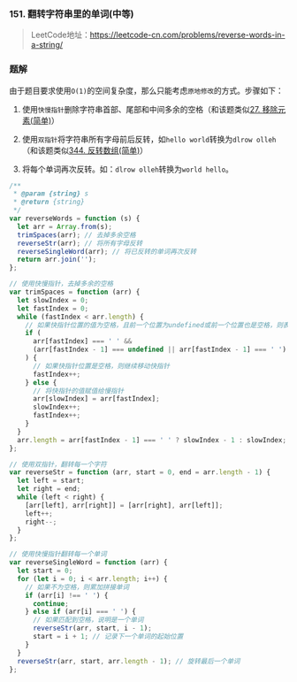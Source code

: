 ### 151. 翻转字符串里的单词(中等)
>LeetCode地址：https://leetcode-cn.com/problems/reverse-words-in-a-string/

### 题解
由于题目要求使用`O(1)`的空间复杂度，那么只能考虑`原地修改`的方式。步骤如下：

1. 使用`快慢指针`删除字符串首部、尾部和中间多余的空格（和该题类似[27. 移除元素(简单)](https://github.com/kerwin-ly/Blog/blob/main/algorithm/array/27.%20%E7%A7%BB%E9%99%A4%E5%85%83%E7%B4%A0(%E7%AE%80%E5%8D%95).md)）

2. 使用`双指针`将字符串所有字母前后反转，如`hello world`转换为`dlrow olleh`（和该题类似[344. 反转数组(简单)](https://github.com/kerwin-ly/Blog/blob/main/algorithm/string/344.%20%E5%8F%8D%E8%BD%AC%E5%AD%97%E7%AC%A6%E4%B8%B2(%E7%AE%80%E5%8D%95).md)）

3. 将每个单词再次反转。如：`dlrow olleh`转换为`world hello`。

```js
/**
 * @param {string} s
 * @return {string}
 */
var reverseWords = function (s) {
  let arr = Array.from(s);
  trimSpaces(arr); // 去掉多余空格
  reverseStr(arr); // 将所有字母反转
  reverseSingleWord(arr); // 将已反转的单词再次反转
  return arr.join('');
};

// 使用快慢指针，去掉多余的空格
var trimSpaces = function (arr) {
  let slowIndex = 0;
  let fastIndex = 0;
  while (fastIndex < arr.length) {
    // 如果快指针位置的值为空格，且前一个位置为undefined或前一个位置也是空格，则表明当前空格为多余空格
    if (
      arr[fastIndex] === ' ' &&
      (arr[fastIndex - 1] === undefined || arr[fastIndex - 1] === ' ')
    ) {
      // 如果快指针位置是空格，则继续移动快指针
      fastIndex++;
    } else {
      // 将快指针的值赋值给慢指针
      arr[slowIndex] = arr[fastIndex];
      slowIndex++;
      fastIndex++;
    }
  }
  arr.length = arr[fastIndex - 1] === ' ' ? slowIndex - 1 : slowIndex; //  去除末尾空格
};

// 使用双指针，翻转每一个字符
var reverseStr = function (arr, start = 0, end = arr.length - 1) {
  let left = start;
  let right = end;
  while (left < right) {
    [arr[left], arr[right]] = [arr[right], arr[left]];
    left++;
    right--;
  }
};

// 使用快慢指针翻转每一个单词
var reverseSingleWord = function (arr) {
  let start = 0;
  for (let i = 0; i < arr.length; i++) {
    // 如果不为空格，则累加拼接单词
    if (arr[i] !== ' ') {
      continue;
    } else if (arr[i] === ' ') {
      // 如果匹配到空格，说明是一个单词
      reverseStr(arr, start, i - 1);
      start = i + 1; // 记录下一个单词的起始位置
    }
  }
  reverseStr(arr, start, arr.length - 1); // 旋转最后一个单词
};
```